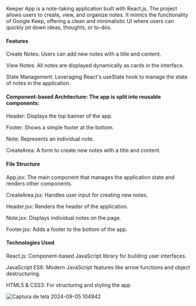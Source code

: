 
Keeper App is a note-taking application built with React.js. The project allows users to create, view, and organize notes. It mimics the functionality of Google Keep, offering a clean and minimalistic UI where users can quickly jot down ideas, thoughts, or to-dos.

#### Features

Create Notes: Users can add new notes with a title and content.

View Notes: All notes are displayed dynamically as cards in the interface.

State Management: Leveraging React's useState hook to manage the state of notes in the application.

#### Component-based Architecture: The app is split into reusable components:

Header: Displays the top banner of the app.

Footer: Shows a simple footer at the bottom.

Note: Represents an individual note.

CreateArea: A form to create new notes with a title and content.

#### File Structure

App.jsx: The main component that manages the application state and renders other components.

CreateArea.jsx: Handles user input for creating new notes.

Header.jsx: Renders the header of the application.

Note.jsx: Displays individual notes on the page.

Footer.jsx: Adds a footer to the bottom of the app.

#### Technologies Used

React.js: Component-based JavaScript library for building user interfaces.

JavaScript ES6: Modern JavaScript features like arrow functions and object destructuring.

HTML5 & CSS3: For structuring and styling the app



![Captura de tela 2024-09-05 104942](https://github.com/user-attachments/assets/96937ed9-08a6-47d3-9dc0-4c2e3dd65c55)

